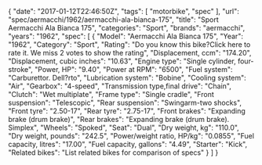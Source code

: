 {
    "date": "2017-01-12T22:46:50Z",
    "tags": [
        "motorbike",
        "spec"
    ],
    "url": "spec\/aermacchi\/1962\/aermacchi-ala-bianca-175",
    "title": "Sport Aermacchi Ala Bianca 175",
    "categories": "Sport",
    "brands": "aermacchi",
    "years": "1962",
    "spec": [
        {
            "Model": "Aermacchi Ala Bianca 175",
            "Year": "1962",
            "Category": "Sport",
            "Rating": "Do you know this bike?Click here to rate it. We miss 2 votes to show the rating",
            "Displacement, ccm": "174.20",
            "Displacement, cubic inches": "10.63",
            "Engine type": "Single cylinder, four-stroke",
            "Power, HP": "9.40",
            "Power at RPM": "6500",
            "Fuel system": "Carburettor. Dell?rto",
            "Lubrication system": "Bobine",
            "Cooling system": "Air",
            "Gearbox": "4-speed",
            "Transmission type,final drive": "Chain",
            "Clutch": "Wet multiplate",
            "Frame type": "Single cradle",
            "Front suspension": "Telescopic",
            "Rear suspension": "Swingarm-two shocks",
            "Front tyre": "2.50-17",
            "Rear tyre": "2.75-17",
            "Front brakes": "Expanding brake (drum brake)",
            "Rear brakes": "Expanding brake (drum brake). Simplex",
            "Wheels": "Spoked",
            "Seat": "Dual",
            "Dry weight, kg": "110.0",
            "Dry weight, pounds": "242.5",
            "Power\/weight ratio, HP\/kg": "0.0855",
            "Fuel capacity, litres": "17.00",
            "Fuel capacity, gallons": "4.49",
            "Starter": "Kick",
            "Related bikes": "List related bikes for comparison of specs"
        }
    ]
}